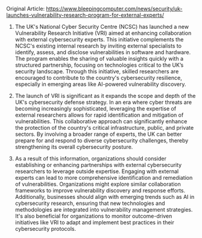 Original Article: https://www.bleepingcomputer.com/news/security/uk-launches-vulnerability-research-program-for-external-experts/

1) The UK's National Cyber Security Centre (NCSC) has launched a new Vulnerability Research Initiative (VRI) aimed at enhancing collaboration with external cybersecurity experts. This initiative complements the NCSC's existing internal research by inviting external specialists to identify, assess, and disclose vulnerabilities in software and hardware. The program enables the sharing of valuable insights quickly with a structured partnership, focusing on technologies critical to the UK’s security landscape. Through this initiative, skilled researchers are encouraged to contribute to the country's cybersecurity resilience, especially in emerging areas like AI-powered vulnerability discovery.

2) The launch of VRI is significant as it expands the scope and depth of the UK's cybersecurity defense strategy. In an era where cyber threats are becoming increasingly sophisticated, leveraging the expertise of external researchers allows for rapid identification and mitigation of vulnerabilities. This collaborative approach can significantly enhance the protection of the country's critical infrastructure, public, and private sectors. By involving a broader range of experts, the UK can better prepare for and respond to diverse cybersecurity challenges, thereby strengthening its overall cybersecurity posture.

3) As a result of this information, organizations should consider establishing or enhancing partnerships with external cybersecurity researchers to leverage outside expertise. Engaging with external experts can lead to more comprehensive identification and remediation of vulnerabilities. Organizations might explore similar collaboration frameworks to improve vulnerability discovery and response efforts. Additionally, businesses should align with emerging trends such as AI in cybersecurity research, ensuring that new technologies and methodologies are integrated into vulnerability management strategies. It's also beneficial for organizations to monitor outcome-driven initiatives like VRI to adapt and implement best practices in their cybersecurity protocols.